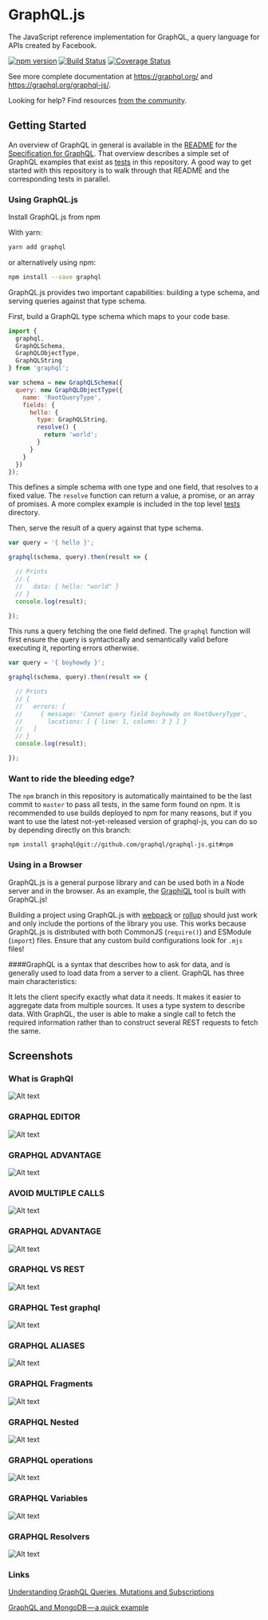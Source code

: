 # GraphQL.js

The JavaScript reference implementation for GraphQL, a query language for APIs created by Facebook.

[![npm version](https://badge.fury.io/js/graphql.svg)](https://badge.fury.io/js/graphql)
[![Build Status](https://travis-ci.org/graphql/graphql-js.svg?branch=master)](https://travis-ci.org/graphql/graphql-js?branch=master)
[![Coverage Status](https://codecov.io/gh/graphql/graphql-js/branch/master/graph/badge.svg)](https://codecov.io/gh/graphql/graphql-js)

See more complete documentation at https://graphql.org/ and
https://graphql.org/graphql-js/.

Looking for help? Find resources [from the community](https://graphql.org/community/).


## Getting Started

An overview of GraphQL in general is available in the
[README](https://github.com/graphql/graphql-spec/blob/master/README.md) for the
[Specification for GraphQL](https://github.com/graphql/graphql-spec). That overview
describes a simple set of GraphQL examples that exist as [tests](src/__tests__)
in this repository. A good way to get started with this repository is to walk
through that README and the corresponding tests in parallel.

### Using GraphQL.js

Install GraphQL.js from npm

With yarn:

```sh
yarn add graphql
```

or alternatively using npm:

```sh
npm install --save graphql
```

GraphQL.js provides two important capabilities: building a type schema, and
serving queries against that type schema.

First, build a GraphQL type schema which maps to your code base.

```js
import {
  graphql,
  GraphQLSchema,
  GraphQLObjectType,
  GraphQLString
} from 'graphql';

var schema = new GraphQLSchema({
  query: new GraphQLObjectType({
    name: 'RootQueryType',
    fields: {
      hello: {
        type: GraphQLString,
        resolve() {
          return 'world';
        }
      }
    }
  })
});
```

This defines a simple schema with one type and one field, that resolves
to a fixed value. The `resolve` function can return a value, a promise,
or an array of promises. A more complex example is included in the top
level [tests](src/__tests__) directory.

Then, serve the result of a query against that type schema.

```js
var query = '{ hello }';

graphql(schema, query).then(result => {

  // Prints
  // {
  //   data: { hello: "world" }
  // }
  console.log(result);

});
```

This runs a query fetching the one field defined. The `graphql` function will
first ensure the query is syntactically and semantically valid before executing
it, reporting errors otherwise.

```js
var query = '{ boyhowdy }';

graphql(schema, query).then(result => {

  // Prints
  // {
  //   errors: [
  //     { message: 'Cannot query field boyhowdy on RootQueryType',
  //       locations: [ { line: 1, column: 3 } ] }
  //   ]
  // }
  console.log(result);

});
```

### Want to ride the bleeding edge?

The `npm` branch in this repository is automatically maintained to be the last
commit to `master` to pass all tests, in the same form found on npm. It is
recommended to use builds deployed to npm for many reasons, but if you want to use
the latest not-yet-released version of graphql-js, you can do so by depending
directly on this branch:

```
npm install graphql@git://github.com/graphql/graphql-js.git#npm
```

### Using in a Browser

GraphQL.js is a general purpose library and can be used both in a Node server
and in the browser. As an example, the [GraphiQL](https://github.com/graphql/graphiql/)
tool is built with GraphQL.js!

Building a project using GraphQL.js with [webpack](https://webpack.js.org) or
[rollup](https://github.com/rollup/rollup) should just work and only include
the portions of the library you use. This works because GraphQL.js is distributed
with both CommonJS (`require()`) and ESModule (`import`) files. Ensure that any
custom build configurations look for `.mjs` files!

####GraphQL is a syntax that describes how to ask for data, and is generally used to load data from a server to a client. GraphQL has three main characteristics:

It lets the client specify exactly what data it needs.
It makes it easier to aggregate data from multiple sources.
It uses a type system to describe data.
With GraphQL, the user is able to make a single call to fetch the required information rather than to construct several REST requests to fetch the same.

## Screenshots

### What is GraphQl
![Alt text](./screenshots/graphql-1.png?raw=true "Optional Title")

### GRAPHQL EDITOR
![Alt text](./screenshots/graphql-editor.png?raw=true "Optional Title")

### GRAPHQL ADVANTAGE
![Alt text](./screenshots/graphql-2.png?raw=true "Optional Title")

### AVOID MULTIPLE CALLS
![Alt text](./screenshots/graphql-3.png?raw=true "Optional Title")

### GRAPHQL ADVANTAGE
![Alt text](./screenshots/graphql-4.png?raw=true "Optional Title")

### GRAPHQL VS REST
![Alt text](./screenshots/graphql-5.png?raw=true "Optional Title")

### GRAPHQL Test graphql
![Alt text](./screenshots/graphql-6.png?raw=true "Optional Title")

### GRAPHQL ALIASES
![Alt text](./screenshots/graphql-7.png?raw=true "Optional Title")

### GRAPHQL Fragments
![Alt text](./screenshots/graphql-fragments.png?raw=true "Optional Title")

### GRAPHQL Nested
![Alt text](./screenshots/graphql-nested.png?raw=true "Optional Title")

### GRAPHQL operations
![Alt text](./screenshots/graphql-operations.png?raw=true "Optional Title")

### GRAPHQL Variables
![Alt text](./screenshots/graphql-variable.png?raw=true "Optional Title")

### GRAPHQL Resolvers
![Alt text](./screenshots/resolvers.png?raw=true "Optional Title")


### Links

[Understanding GraphQL Queries, Mutations and Subscriptions](https://medium.com/fbdevclagos/understanding-graphql-queries-mutations-and-subscriptions-a80a8b5c877c)


[GraphQL and MongoDB — a quick example](https://medium.com/the-ideal-system/graphql-and-mongodb-a-quick-example-34643e637e49)


